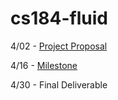 # cs184-fluid

4/02 - [Project Proposal](https://cal-cs184-student.github.io/hw-webpages-sp24-oliver-ni/proj/)

4/16 - [Milestone](https://cal-cs184-student.github.io/hw-webpages-sp24-oliver-trinity/milestone)

4/30 - Final Deliverable